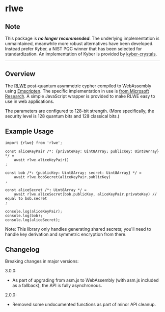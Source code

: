 # rlwe

## Note

This package is ***no longer recommended***. The underlying implementation is unmaintained,
meanwhile more robust alternatives have been developed. Instead prefer Kyber, a NIST PQC winner
that has been selected for standardization. An implementation of Kyber is provided by
[kyber-crystals](https://github.com/cyph/pqcrypto.js/tree/master/packages/kyber-crystals).

---

## Overview

The [RLWE](https://en.wikipedia.org/wiki/Ring_learning_with_errors_key_exchange) post-quantum asymmetric
cypher compiled to WebAssembly using [Emscripten](https://github.com/kripken/emscripten).
The specific implementation in use is [from Microsoft Research](https://research.microsoft.com/en-us/projects/latticecrypto).
A simple JavaScript wrapper is provided to make RLWE easy to use in web applications.

The parameters are configured to 128-bit strength. (More specifically, the security level is
128 quantum bits and 128 classical bits.)

## Example Usage

	import {rlwe} from 'rlwe';

	const aliceKeyPair /*: {privateKey: Uint8Array; publicKey: Uint8Array} */ =
		await rlwe.aliceKeyPair()
	;

	const bob /*: {publicKey: Uint8Array; secret: Uint8Array} */ =
		await rlwe.bobSecret(aliceKeyPair.publicKey)
	;

	const aliceSecret /*: Uint8Array */ =
		await rlwe.aliceSecret(bob.publicKey, aliceKeyPair.privateKey) // equal to bob.secret
	;

	console.log(aliceKeyPair);
	console.log(bob);
	console.log(aliceSecret);

Note: This library only handles generating shared secrets; you'll need to handle key derivation
and symmetric encryption from there.

## Changelog

Breaking changes in major versions:

3.0.0:

* As part of upgrading from asm.js to WebAssembly (with asm.js included as a fallback),
the API is fully asynchronous.

2.0.0:

* Removed some undocumented functions as part of minor API cleanup.
